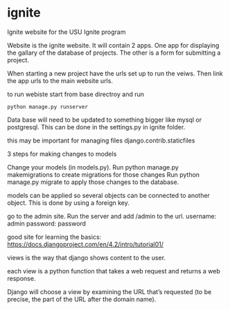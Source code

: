 # ignite
Ignite website for the USU Ignite program


Website is the ignite website. It will contain 2 apps. One app for displaying the gallary of the database of projects. The other is a form for submitting a project.

When starting a new project have the urls set up to run the veiws. Then link the app urls to the main website urls.

to run webiste start from base directroy and run
```
python manage.py runserver
```

Data base will need to be updated to something bigger like mysql or postgresql. This can be done in the settings.py in ignite folder.

this may be important for managing files
django.contrib.staticfiles 

3 steps for making changes to models 

Change your models (in models.py).
Run python manage.py makemigrations to create migrations for those changes
Run python manage.py migrate to apply those changes to the database.

models can be applied so several objects can be connected to another object. This is done by using a foreign key.

go to the admin site.
Run the server and add /admin to the url. 
username: admin
password: password



good site for learning the basics: https://docs.djangoproject.com/en/4.2/intro/tutorial01/


views is the way that django shows content to the user.

each view is a python function that takes a web request and returns a web response.

Django will choose a view by examining the URL that’s requested (to be precise, the part of the URL after the domain name).